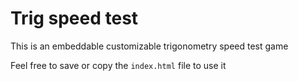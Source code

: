# Trig speed test

This is an embeddable customizable trigonometry speed test game

Feel free to save or copy the `index.html` file to use it
